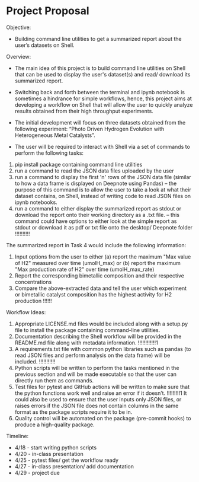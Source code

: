 # Project Proposal 

Objective: 
- Building command line utilities to get a summarized report about the user’s datasets on Shell.

Overview: 
- The main idea of this project is to build command line utilities on Shell that can be used to display the user's dataset(s) and 
read/ download its summarized report.
- Switching back and forth between the terminal and ipynb notebook is sometimes a hindrance for simple workflows, 
hence, this project aims at developing a workflow on Shell that will allow the user to quickly analyze results obtained from 
their high throughput experiments.
- The initial development will focus on three datasets obtained from the following experiment: 
“Photo Driven Hydrogen Evolution with Heterogeneous Metal Catalysts”. 

- The user will be required to interact with Shell via a set of commands to perform the following tasks: 
1. pip install package containing command line utilities 
2. run a command to read the JSON data files uploaded by the user 
3. run a command to display the first 'n' rows of the JSON data file (similar to how a data frame is displayed on Deepnote using Pandas)
– the purpose of this command is to allow the user to take a look at what their dataset contains, on Shell, instead of writing code to read JSON files on ipynb notebooks.
4. run a command to either display the summarized report as stdout or download the report onto their working directory as a .txt file.
– this command could have options to either look at the simple report as stdout or download it as pdf or txt file onto the desktop/ Deepnote folder  !!!!!!!!!!

The summarized report in Task 4 would include the following information:
1. Input options from the user to either (a) report the maximum "Max value of H2" measured over time (umolH_max) or 
(b) report the maximum "Max production rate of H2" over time (umolH_max_rate) 
2. Report the corresponding bimetallic composition and their respective concentrations 
3. Compare the above-extracted data and tell the user which experiment or bimetallic catalyst composition has the highest activity for H2 production !!!!!!

Workflow Ideas:
1. Appropriate LICENSE.md files would be included along with a setup.py file to install the package containing command-line utilities. 
2. Documentation describing the Shell workflow will be provided in the README.md file along with metadata information. !!!!!!!!!!!!1
3. A requirements.txt file with common python libraries such as pandas (to read JSON files and perform analysis on the data frame) will be included. !!!!!!!!!!!
4. Python scripts will be written to perform the tasks mentioned in the previous section and will be made executable so that the user can directly run them as commands. 
5. Test files for pytest and GitHub actions will be written to make sure that the python functions work well and raise an error if it doesn’t. !!!!!!!!!1
It could also be used to ensure that the user inputs only JSON files, or raises errors if the JSON file does not contain columns in the same format as the package scripts require it to be in.
6. Quality control will be automated on the package (pre-commit hooks) to produce a high-quality package. 

Timeline: 
- 4/18 - start writing python scripts
- 4/20 - in-class presentation
- 4/25 - pytest files/ get the workflow ready 
- 4/27 - in-class presentation/ add documentation
- 4/29 - project due